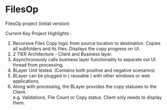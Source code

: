 # FilesOp
FilesOp project (initial version)  

Current Key Project Highlights :  
1. Recursive Files Copy logic from source location to destination.  Copies all subfolders and its files. Displays the copy progress on UI.
2. 2 TIER Architecture - Client and Business layer.  
3. Asynchronously calls business layer functionality to separate out UI thread from processing. 
4. BLayer Unit tested. (Contains both positive and negative scenarios) 
5. BLayer can be plugged in ( reusable ) with other windows or web applications.   
6. Along with processing, the BLayer provides the copy statuses to the Client.  
e.g. Validations, File Count or Copy status. Client only needs to display them.
